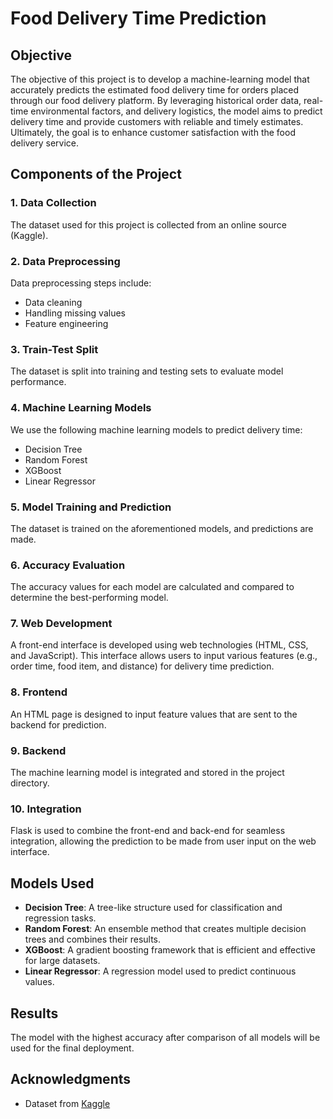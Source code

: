 # Food Delivery Time Prediction

## Objective
The objective of this project is to develop a machine-learning model that accurately predicts the estimated food delivery time for orders placed through our food delivery platform. By leveraging historical order data, real-time environmental factors, and delivery logistics, the model aims to predict delivery time and provide customers with reliable and timely estimates. Ultimately, the goal is to enhance customer satisfaction with the food delivery service.

## Components of the Project

### 1. Data Collection
The dataset used for this project is collected from an online source (Kaggle).

### 2. Data Preprocessing
Data preprocessing steps include:
- Data cleaning
- Handling missing values
- Feature engineering

### 3. Train-Test Split
The dataset is split into training and testing sets to evaluate model performance.

### 4. Machine Learning Models
We use the following machine learning models to predict delivery time:
- Decision Tree
- Random Forest
- XGBoost
- Linear Regressor

### 5. Model Training and Prediction
The dataset is trained on the aforementioned models, and predictions are made.

### 6. Accuracy Evaluation
The accuracy values for each model are calculated and compared to determine the best-performing model.

### 7. Web Development
A front-end interface is developed using web technologies (HTML, CSS, and JavaScript). This interface allows users to input various features (e.g., order time, food item, and distance) for delivery time prediction.

### 8. Frontend
An HTML page is designed to input feature values that are sent to the backend for prediction.

### 9. Backend
The machine learning model is integrated and stored in the project directory.

### 10. Integration
Flask is used to combine the front-end and back-end for seamless integration, allowing the prediction to be made from user input on the web interface.

## Models Used

- **Decision Tree**: A tree-like structure used for classification and regression tasks.
- **Random Forest**: An ensemble method that creates multiple decision trees and combines their results.
- **XGBoost**: A gradient boosting framework that is efficient and effective for large datasets.
- **Linear Regressor**: A regression model used to predict continuous values.

## Results
The model with the highest accuracy after comparison of all models will be used for the final deployment.


## Acknowledgments
- Dataset from [Kaggle](https://www.kaggle.com/)

